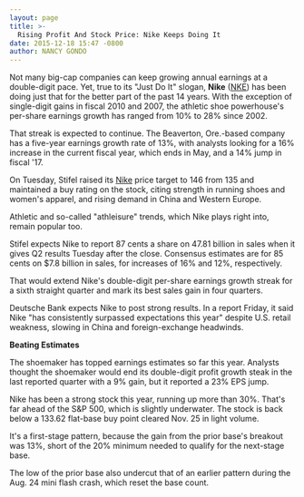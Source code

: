 ```yaml
---
layout: page
title: >-
  Rising Profit And Stock Price: Nike Keeps Doing It
date: 2015-12-18 15:47 -0800
author: NANCY GONDO
---
```





Not many big-cap companies can keep growing annual earnings at a double-digit pace. Yet, true to its "Just Do It" slogan, **Nike** ([NKE](https://research.investors.com/quote.aspx?symbol=NKE)) has been doing just that for the better part of the past 14 years. With the exception of single-digit gains in fiscal 2010 and 2007, the athletic shoe powerhouse's per-share earnings growth has ranged from 10% to 28% since 2002.

  

That streak is expected to continue. The Beaverton, Ore.-based company has a five-year earnings growth rate of 13%, with analysts looking for a 16% increase in the current fiscal year, which ends in May, and a 14% jump in fiscal '17.

  

On Tuesday, Stifel raised its [Nike](http://news.investors.com/business/121515-785382-stifel-raises-nke-price-target-fl-finl.htm?ref=HPLNews&t=1450217369493&cachecheck=1) price target to 146 from 135 and maintained a buy rating on the stock, citing strength in running shoes and women's apparel, and rising demand in China and Western Europe.

  

Athletic and so-called "athleisure" trends, which Nike plays right into, remain popular too.

  

Stifel expects Nike to report 87 cents a share on 47.81 billion in sales when it gives Q2 results Tuesday after the close. Consensus estimates are for 85 cents on \$7.8 billion in sales, for increases of 16% and 12%, respectively.

  

That would extend Nike's double-digit per-share earnings growth streak for a sixth straight quarter and mark its best sales gain in four quarters.

  

Deutsche Bank expects Nike to post strong results. In a report Friday, it said Nike "has consistently surpassed expectations this year" despite U.S. retail weakness, slowing in China and foreign-exchange headwinds.

  

**Beating Estimates**

  

The shoemaker has topped earnings estimates so far this year. Analysts thought the shoemaker would end its double-digit profit growth steak in the last reported quarter with a 9% gain, but it reported a 23% EPS jump. 

  

Nike has been a strong stock this year, running up more than 30%. That's far ahead of the S&P 500, which is slightly underwater. The stock is back below a 133.62 flat-base buy point cleared Nov. 25 in light volume.

  

It's a first-stage pattern, because the gain from the prior base's breakout was 13%, short of the 20% minimum needed to qualify for the next-stage base.

  

The low of the prior base also undercut that of an earlier pattern during the Aug. 24 mini flash crash, which reset the base count.

  





